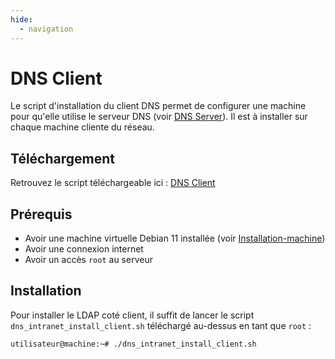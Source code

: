 ```yaml
---
hide:
  - navigation
---
```

# DNS Client

Le script d'installation du client DNS permet de configurer une machine pour qu'elle utilise le serveur DNS (voir [DNS Server](server_intranet.md)). Il est à installer sur chaque machine cliente du réseau.

## Téléchargement

Retrouvez le script téléchargeable ici : [DNS Client](https://raw.githubusercontent.com/AngarosGamer/SAE4/main/dns/dns_intranet/dns_intranet_install_client.sh)

## Prérequis

- Avoir une machine virtuelle Debian 11 installée (voir [Installation-machine](../installation-machine.md))
- Avoir une connexion internet
- Avoir un accès `root` au serveur

## Installation

Pour installer le LDAP coté client, il suffit de lancer le script `dns_intranet_install_client.sh` téléchargé au-dessus en tant que `root` :

```bash
utilisateur@machine:~# ./dns_intranet_install_client.sh
```